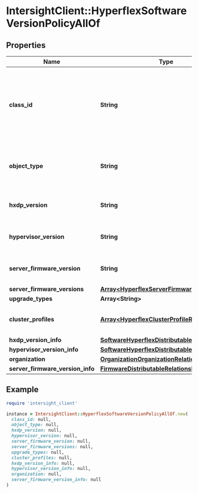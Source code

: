 # IntersightClient::HyperflexSoftwareVersionPolicyAllOf

## Properties

| Name | Type | Description | Notes |
| ---- | ---- | ----------- | ----- |
| **class_id** | **String** | The fully-qualified name of the instantiated, concrete type. This property is used as a discriminator to identify the type of the payload when marshaling and unmarshaling data. | [default to &#39;hyperflex.SoftwareVersionPolicy&#39;] |
| **object_type** | **String** | The fully-qualified name of the instantiated, concrete type. The value should be the same as the &#39;ClassId&#39; property. | [default to &#39;hyperflex.SoftwareVersionPolicy&#39;] |
| **hxdp_version** | **String** | Desired HyperFlex Data Platform software version to apply on the HyperFlex cluster. | [optional] |
| **hypervisor_version** | **String** | Desired  hypervisor version to apply for all the nodes on the HyperFlex cluster. | [optional] |
| **server_firmware_version** | **String** | Desired server firmware version to apply on the HyperFlex Cluster. | [optional] |
| **server_firmware_versions** | [**Array&lt;HyperflexServerFirmwareVersionInfo&gt;**](HyperflexServerFirmwareVersionInfo.md) |  | [optional] |
| **upgrade_types** | **Array&lt;String&gt;** |  | [optional] |
| **cluster_profiles** | [**Array&lt;HyperflexClusterProfileRelationship&gt;**](HyperflexClusterProfileRelationship.md) | An array of relationships to hyperflexClusterProfile resources. | [optional] |
| **hxdp_version_info** | [**SoftwareHyperflexDistributableRelationship**](SoftwareHyperflexDistributableRelationship.md) |  | [optional] |
| **hypervisor_version_info** | [**SoftwareHyperflexDistributableRelationship**](SoftwareHyperflexDistributableRelationship.md) |  | [optional] |
| **organization** | [**OrganizationOrganizationRelationship**](OrganizationOrganizationRelationship.md) |  | [optional] |
| **server_firmware_version_info** | [**FirmwareDistributableRelationship**](FirmwareDistributableRelationship.md) |  | [optional] |

## Example

```ruby
require 'intersight_client'

instance = IntersightClient::HyperflexSoftwareVersionPolicyAllOf.new(
  class_id: null,
  object_type: null,
  hxdp_version: null,
  hypervisor_version: null,
  server_firmware_version: null,
  server_firmware_versions: null,
  upgrade_types: null,
  cluster_profiles: null,
  hxdp_version_info: null,
  hypervisor_version_info: null,
  organization: null,
  server_firmware_version_info: null
)
```

